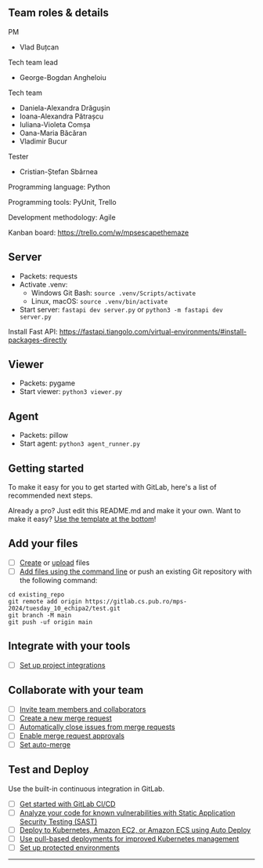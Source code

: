 ## Team roles & details
PM
- Vlad Buțcan

Tech team lead
- George-Bogdan Angheloiu

Tech team
- Daniela-Alexandra Drăgușin
- Ioana-Alexandra Pătrașcu
- Iuliana-Violeta Comșa
- Oana-Maria Băcăran
- Vladimir Bucur

Tester
- Cristian-Ștefan Sbârnea

Programming language: Python

Programming tools: PyUnit, Trello

Development methodology: Agile

Kanban board: https://trello.com/w/mpsescapethemaze

## Server
- Packets: requests
- Activate .venv:
    - Windows Git Bash: `source .venv/Scripts/activate`
    - Linux, macOS: `source .venv/bin/activate`
- Start server: `fastapi dev server.py` or `python3 -m fastapi dev server.py`

Install Fast API: https://fastapi.tiangolo.com/virtual-environments/#install-packages-directly

## Viewer
- Packets: pygame
- Start viewer: `python3 viewer.py`

## Agent
- Packets: pillow
- Start agent: `python3 agent_runner.py`

## Getting started

To make it easy for you to get started with GitLab, here's a list of recommended next steps.

Already a pro? Just edit this README.md and make it your own. Want to make it easy? [Use the template at the bottom](#editing-this-readme)!

## Add your files

- [ ] [Create](https://docs.gitlab.com/ee/user/project/repository/web_editor.html#create-a-file) or [upload](https://docs.gitlab.com/ee/user/project/repository/web_editor.html#upload-a-file) files
- [ ] [Add files using the command line](https://docs.gitlab.com/ee/gitlab-basics/add-file.html#add-a-file-using-the-command-line) or push an existing Git repository with the following command:

```
cd existing_repo
git remote add origin https://gitlab.cs.pub.ro/mps-2024/tuesday_10_echipa2/test.git
git branch -M main
git push -uf origin main
```

## Integrate with your tools

- [ ] [Set up project integrations](https://gitlab.cs.pub.ro/mps-2024/tuesday_10_echipa2/test/-/settings/integrations)

## Collaborate with your team

- [ ] [Invite team members and collaborators](https://docs.gitlab.com/ee/user/project/members/)
- [ ] [Create a new merge request](https://docs.gitlab.com/ee/user/project/merge_requests/creating_merge_requests.html)
- [ ] [Automatically close issues from merge requests](https://docs.gitlab.com/ee/user/project/issues/managing_issues.html#closing-issues-automatically)
- [ ] [Enable merge request approvals](https://docs.gitlab.com/ee/user/project/merge_requests/approvals/)
- [ ] [Set auto-merge](https://docs.gitlab.com/ee/user/project/merge_requests/merge_when_pipeline_succeeds.html)

## Test and Deploy

Use the built-in continuous integration in GitLab.

- [ ] [Get started with GitLab CI/CD](https://docs.gitlab.com/ee/ci/quick_start/index.html)
- [ ] [Analyze your code for known vulnerabilities with Static Application Security Testing (SAST)](https://docs.gitlab.com/ee/user/application_security/sast/)
- [ ] [Deploy to Kubernetes, Amazon EC2, or Amazon ECS using Auto Deploy](https://docs.gitlab.com/ee/topics/autodevops/requirements.html)
- [ ] [Use pull-based deployments for improved Kubernetes management](https://docs.gitlab.com/ee/user/clusters/agent/)
- [ ] [Set up protected environments](https://docs.gitlab.com/ee/ci/environments/protected_environments.html)

***

